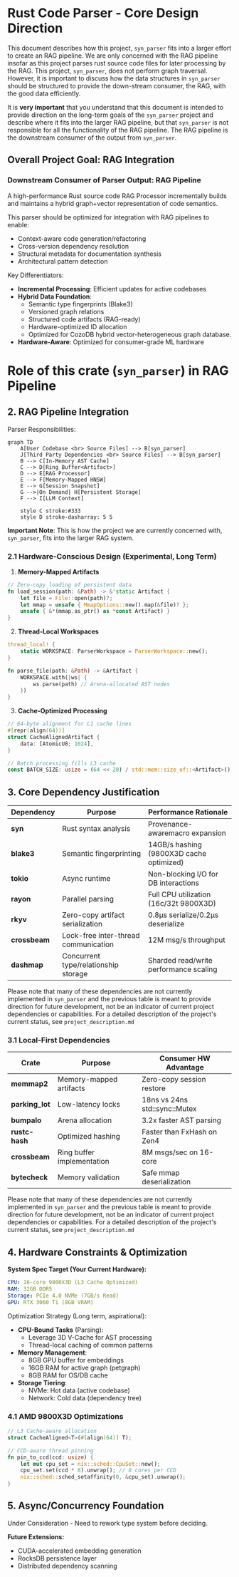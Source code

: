 # Rust Code Parser - Core Design Direction
This document describes how this project, `syn_parser` fits into a larger
effort to create an RAG pipeline. We are only concerned with the RAG pipeline
insofar as this project parses rust source code files for later processing by
the RAG. This project, `syn_parser`, does not perform graph traversal. However,
it is important to discuss how the data structures in `syn_parser` should be
structured to provide the down-stream consumer, the RAG, with the good data
efficiently.

It is **very important** that you understand that this document is intended to provide direction on the long-term goals of the `syn_parser` project and describe where it fits into the larger RAG pipeline, but that `syn_parser` is not responsible for all the functionality of the RAG pipeline. The RAG pipeline is the downstream consumer of the output from `syn_parser`.

## Overall Project Goal: RAG Integration

### Downstream Consumer of Parser Output: RAG Pipeline
A high-performance Rust source code RAG Processor incrementally builds and maintains a hybrid graph+vector representation of code semantics.

This parser should be optimized for integration with RAG pipelines to enable:
- Context-aware code generation/refactoring
- Cross-version dependency resolution
- Structural metadata for documentation synthesis
- Architectural pattern detection

Key Differentiators:

- **Incremental Processing**: Efficient updates for active codebases
- **Hybrid Data Foundation**: 
  - Semantic type fingerprints (Blake3)
  - Versioned graph relations
  - Structured code artifacts (RAG-ready)
  - Hardware-optimized ID allocation
  - Optimized for CozoDB hybrid vector-heterogeneous graph database.
- **Hardware-Aware**: Optimized for consumer-grade ML hardware

# Role of this crate (`syn_parser`) in RAG Pipeline

## 2. RAG Pipeline Integration
Parser Responsibilities:
```mermaid
graph TD
    A[User Codebase <br> Source Files] --> B[syn_parser]
    J[Third Party Dependencies <br> Source Files] --> B[syn_parser]
    B --> C[In-Memory AST Cache]
    C --> D[Ring Buffer<Artifact>]
    D --> E[RAG Processor]
    E --> F[Memory-Mapped HNSW]
    E --> G[Session Snapshot]
    G -->|On Demand| H[Persistent Storage]
    F --> I[LLM Context]
    
    style C stroke:#333
    style D stroke-dasharray: 5 5
```
**Important Note**: This is how the project we are currently concerned with,
`syn_parser`, fits into the larger RAG system.

### 2.1 Hardware-Conscious Design (Experimental, Long Term)

1. **Memory-Mapped Artifacts**
```rust
// Zero-copy loading of persistent data
fn load_session(path: &Path) -> &'static Artifact {
    let file = File::open(path)?;
    let mmap = unsafe { MmapOptions::new().map(&file)? };
    unsafe { &*(mmap.as_ptr() as *const Artifact) }
}
```

2. **Thread-Local Workspaces**
```rust
thread_local! {
    static WORKSPACE: ParserWorkspace = ParserWorkspace::new();
}

fn parse_file(path: &Path) -> &Artifact {
    WORKSPACE.with(|ws| {
        ws.parse(path) // Arena-allocated AST nodes
    })
}
```

3. **Cache-Optimized Processing**
```rust
// 64-byte alignment for L1 cache lines
#[repr(align(64))]
struct CacheAlignedArtifact {
    data: [AtomicU8; 1024],
}

// Batch processing fills L3 cache
const BATCH_SIZE: usize = (64 << 20) / std::mem::size_of::<Artifact>(); 
```
## 3. Core Dependency Justification

| Dependency       | Purpose                                      | Performance Rationale                     |
|------------------|---------------------------------------------|-------------------------------------------|
| **syn**          | Rust syntax analysis                        | Provenance-awaremacro expansion          |
| **blake3**       | Semantic fingerprinting                     | 14GB/s hashing (9800X3D cache optimized)  |
| **tokio**        | Async runtime                                | Non-blocking I/O for DB interactions      |
| **rayon**        | Parallel parsing                             | Full CPU utilization (16c/32t 9800X3D)   |
| **rkyv**         | Zero-copy artifact serialization            | 0.8μs serialize/0.2μs deserialize         |
| **crossbeam**    | Lock-free inter-thread communication        | 12M msg/s throughput                      |
| **dashmap**      | Concurrent type/relationship storage        | Sharded read/write performance scaling    |

Please note that many of these dependencies are not currently implemented in
`syn_parser` and the previous table is meant to provide direction for future
development, not be an indicator of current project dependencies or
capabilities. For a detailed description of the project's current status, see
`project_description.md`

### 3.1 Local-First Dependencies

| Crate            | Purpose                            | Consumer HW Advantage    |
|------------------|------------------------------------|-------------------------------------|
| **memmap2**      | Memory-mapped artifacts           | Zero-copy session restore |
| **parking_lot**  | Low-latency locks                 | 18ns vs 24ns std::sync::Mutex      |
| **bumpalo**      | Arena allocation                  | 3.2x faster AST parsing   |
| **rustc-hash**   | Optimized hashing                 | Faster than FxHash on Zen4|
| **crossbeam**    | Ring buffer implementation        | 8M msgs/sec on 16-core    |
| **bytecheck**    | Memory validation                 | Safe mmap deserialization |

Please note that many of these dependencies are not currently implemented in
`syn_parser` and the previous table is meant to provide direction for future
development, not be an indicator of current project dependencies or
capabilities. For a detailed description of the project's current status, see
`project_description.md`

## 4. Hardware Constraints & Optimization

**System Spec Target (Your Current Hardware):**
```yaml
CPU: 16-core 9800X3D (L3 Cache Optimized)
RAM: 32GB DDR5 
Storage: PCIe 4.0 NVMe (7GB/s Read)
GPU: RTX 3060 Ti (8GB VRAM)
```

Optimization Strategy (Long term, aspirational):
- **CPU-Bound Tasks** (Parsing):
  - Leverage 3D V-Cache for AST processing
  - Thread-local caching of common patterns
- **Memory Management**:
  - 8GB GPU buffer for embeddings
  - 16GB RAM for active graph (petgraph)
  - 8GB RAM for OS/DB cache
- **Storage Tiering**:
  - NVMe: Hot data (active codebase)
  - Network: Cold data (dependency tree)

### 4.1 AMD 9800X3D Optimizations
```rust
// L3 Cache-aware allocation
struct CacheAligned<T>(#[align(64)] T);

// CCD-aware thread pinning
fn pin_to_ccd(ccd: usize) {
    let mut cpu_set = nix::sched::CpuSet::new();
    cpu_set.set(ccd * 8).unwrap(); // 8 cores per CCD
    nix::sched::sched_setaffinity(0, &cpu_set).unwrap();
}
```

## 5. Async/Concurrency Foundation
Under Consideration - Need to rework type system before deciding.


**Future Extensions:**
- CUDA-accelerated embedding generation
- RocksDB persistence layer
- Distributed dependency scanning
